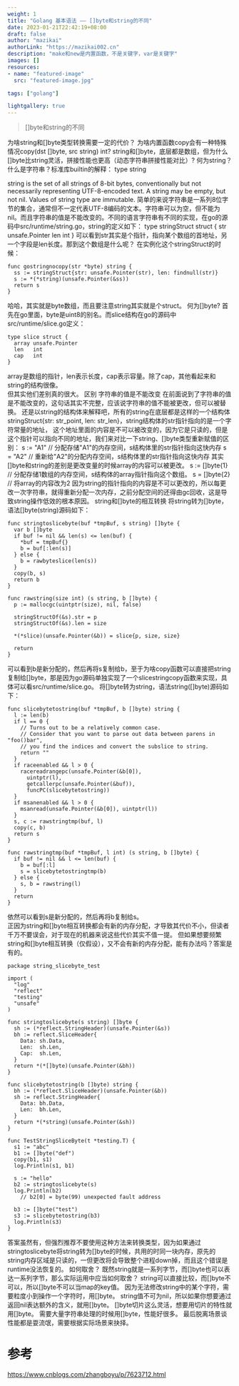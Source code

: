 ```yaml
---
weight: 1
title: "Golang 基本语法 —— []byte和string的不同"
date: 2023-01-21T22:42:19+08:00
draft: false
author: "mazikai"
authorLink: "https://mazikai002.cn"
description: "make和new是内置函数，不是关键字，var是关键字"
images: []
resources:
- name: "featured-image"
  src: "featured-image.jpg"

tags: ["golang"]

lightgallery: true
---
```


>[]byte和string的不同</br>

<!--more-->


为啥string和[]byte类型转换需要一定的代价？
为啥内置函数copy会有一种特殊情况copy(dst []byte, src string) int?
string和[]byte，底层都是数组，但为什么[]byte比string灵活，拼接性能也更高（动态字符串拼接性能对比）?
何为string？
什么是字符串？标准库builtin的解释：
type string

string is the set of all strings of 8-bit bytes, conventionally but not necessarily representing UTF-8-encoded text. A string may be empty, but not nil. Values of string type are immutable.
简单的来说字符串是一系列8位字节的集合，通常但不一定代表UTF-8编码的文本。字符串可以为空，但不能为nil。而且字符串的值是不能改变的。不同的语言字符串有不同的实现，在go的源码中src/runtime/string.go，string的定义如下：
type stringStruct struct {
    str unsafe.Pointer
    len int
}
可以看到str其实是个指针，指向某个数组的首地址，另一个字段是len长度。那到这个数组是什么呢？ 在实例化这个stringStruct的时候：
```
func gostringnocopy(str *byte) string {
  ss := stringStruct{str: unsafe.Pointer(str), len: findnull(str)}
  s := *(*string)(unsafe.Pointer(&ss))
  return s
}
```
哈哈，其实就是byte数组，而且要注意string其实就是个struct。
何为[]byte?
首先在go里面，byte是uint8的别名。而slice结构在go的源码中src/runtime/slice.go定义：
```
type slice struct {
  array unsafe.Pointer
  len   int
  cap   int
}
```
array是数组的指针，len表示长度，cap表示容量。除了cap，其他看起来和string的结构很像。  
但其实他们差别真的很大。
区别
字符串的值是不能改变
在前面说到了字符串的值是不能改变的，这句话其实不完整，应该说字符串的值不能被更改，但可以被替换。 还是以string的结构体来解释吧，所有的string在底层都是这样的一个结构体stringStruct{str: str_point, len: str_len}，string结构体的str指针指向的是一个字符常量的地址， 这个地址里面的内容是不可以被改变的，因为它是只读的，但是这个指针可以指向不同的地址，我们来对比一下string、[]byte类型重新赋值的区别：
s := "A1" // 分配存储"A1"的内存空间，s结构体里的str指针指向这快内存
s = "A2"  // 重新给"A2"的分配内存空间，s结构体里的str指针指向这快内存
其实[]byte和string的差别是更改变量的时候array的内容可以被更改。
s := []byte{1} // 分配存储1数组的内存空间，s结构体的array指针指向这个数组。
s = []byte{2}  // 将array的内容改为2
因为string的指针指向的内容是不可以更改的，所以每更改一次字符串，就得重新分配一次内存，之前分配空间的还得由gc回收，这是导致string操作低效的根本原因。
 string和[]byte的相互转换
将string转为[]byte，语法[]byte(string)源码如下：
```
func stringtoslicebyte(buf *tmpBuf, s string) []byte {
  var b []byte
  if buf != nil && len(s) <= len(buf) {
    *buf = tmpBuf{}
    b = buf[:len(s)]
  } else {
    b = rawbyteslice(len(s))
  }
  copy(b, s)
  return b
}

func rawstring(size int) (s string, b []byte) {
  p := mallocgc(uintptr(size), nil, false)

  stringStructOf(&s).str = p
  stringStructOf(&s).len = size

  *(*slice)(unsafe.Pointer(&b)) = slice{p, size, size}

  return
}
```
可以看到b是新分配的，然后再将s复制给b，至于为啥copy函数可以直接把string复制给[]byte，那是因为go源码单独实现了一个slicestringcopy函数来实现，具体可以看src/runtime/slice.go。
将[]byte转为string，语法string([]byte)源码如下：
```
func slicebytetostring(buf *tmpBuf, b []byte) string {
  l := len(b)
  if l == 0 {
    // Turns out to be a relatively common case.
    // Consider that you want to parse out data between parens in "foo()bar",
    // you find the indices and convert the subslice to string.
    return ""
  }
  if raceenabled && l > 0 {
    racereadrangepc(unsafe.Pointer(&b[0]),
      uintptr(l),
      getcallerpc(unsafe.Pointer(&buf)),
      funcPC(slicebytetostring))
  }
  if msanenabled && l > 0 {
    msanread(unsafe.Pointer(&b[0]), uintptr(l))
  }
  s, c := rawstringtmp(buf, l)
  copy(c, b)
  return s
}

func rawstringtmp(buf *tmpBuf, l int) (s string, b []byte) {
  if buf != nil && l <= len(buf) {
    b = buf[:l]
    s = slicebytetostringtmp(b)
  } else {
    s, b = rawstring(l)
  }
  return
}
```
依然可以看到s是新分配的，然后再将b复制给s。  
正因为string和[]byte相互转换都会有新的内存分配，才导致其代价不小，但读者千万不要误会，对于现在的机器来说这些代价其实不值一提。 但如果想要频繁string和[]byte相互转换（仅假设），又不会有新的内存分配，能有办法吗？答案是有的。
```
package string_slicebyte_test

import (
  "log"
  "reflect"
  "testing"
  "unsafe"
)

func stringtoslicebyte(s string) []byte {
  sh := (*reflect.StringHeader)(unsafe.Pointer(&s))
  bh := reflect.SliceHeader{
    Data: sh.Data,
    Len:  sh.Len,
    Cap:  sh.Len,
  }
  return *(*[]byte)(unsafe.Pointer(&bh))
}

func slicebytetostring(b []byte) string {
  bh := (*reflect.SliceHeader)(unsafe.Pointer(&b))
  sh := reflect.StringHeader{
    Data: bh.Data,
    Len:  bh.Len,
  }
  return *(*string)(unsafe.Pointer(&sh))
}

func TestStringSliceByte(t *testing.T) {
  s1 := "abc"
  b1 := []byte("def")
  copy(b1, s1)
  log.Println(s1, b1)

  s := "hello"
  b2 := stringtoslicebyte(s)
  log.Println(b2)
    // b2[0] = byte(99) unexpected fault address

  b3 := []byte("test")
  s3 := slicebytetostring(b3)
  log.Println(s3)
}
```

答案虽然有，但强烈推荐不要使用这种方法来转换类型，因为如果通过stringtoslicebyte将string转为[]byte的时候，共用的时同一块内存，原先的string内存区域是只读的，一但更改将会导致整个进程down掉，而且这个错误是runtime没法恢复的。
如何取舍？
既然string就是一系列字节，而[]byte也可以表达一系列字节，那么实际运用中应当如何取舍？
string可以直接比较，而[]byte不可以，所以[]byte不可以当map的key值。
因为无法修改string中的某个字符，需要粒度小到操作一个字符时，用[]byte。
string值不可为nil，所以如果你想要通过返回nil表达额外的含义，就用[]byte。
[]byte切片这么灵活，想要用切片的特性就用[]byte。
需要大量字符串处理的时候用[]byte，性能好很多。
最后脱离场景谈性能都是耍流氓，需要根据实际场景来抉择。

# 参考
https://www.cnblogs.com/zhangboyu/p/7623712.html